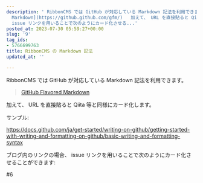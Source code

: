 ```yaml
---
description: ' RibbonCMS では GitHub が対応している Markdown 記法を利用できます。  > [GitHub Flavored
  Markdown](https://github.github.com/gfm/)   加えて、 URL を直接貼ると Qiita 等と同様にカード化します。  サンプル:    ブログ内のリンクの場合、
  issue リンクを用いることで次のようにカード化させる...'
posted_at: 2023-07-30 05:59:27+00:00
slug: '9'
tag_ids:
- 5766699763
title: RibbonCMS の Markdown 記法
updated_at: ''

---
```


RibbonCMS では GitHub が対応している Markdown 記法を利用できます。

> [GitHub Flavored Markdown](https://github.github.com/gfm/) 

加えて、 URL を直接貼ると Qiita 等と同様にカード化します。

サンプル:

https://docs.github.com/ja/get-started/writing-on-github/getting-started-with-writing-and-formatting-on-github/basic-writing-and-formatting-syntax

ブログ内のリンクの場合、 issue リンクを用いることで次のようにカード化させることができます:

#6 

